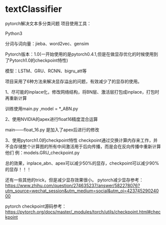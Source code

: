 # textClassifier
pytorch解决文本多分类问题
项目使用工具：

Python3

分词与词向量：jieba、word2vec、gensim

Pytorch版本：1.0(一开始使用的是pytorch0.4.1,但是在做显存优化的时候使用到了Pytorch1.0的checkpoint特性)

模型：LSTM、GRU、RCNN、bigru_att等

项目采用了6种方法来解决显存溢出的问题，有效减少了的显存的使用。

1、尽可能的inplace化，修改网络结构，将BN层、激活层打包成inplace，打包时再重新计算

训练使用main.py ,model = *_ABN.py

2、使用NVIDIA的apex进行float16精度混合运算  

main——float_16.py 是加入了apex后进行的修改

3、使用pytorch1.0的checkpoint特性
checkpoint通过交换计算内存来工作，并不会存储整个计算图的所有中间激活用于后向传播，而是会在反向传播中重新计算他们
例：models.GRU_checkpoint.py

总的效果，inplace_abn、apex可以减少50%的显存，checkpoint可以减少90%的显存！！！

还有一些其他的trick，但是减少显存效果很小。
pytorch减少显存参考：
https://www.zhihu.com/question/274635237/answer/582278076?utm_source=wechat_session&utm_medium=social&utm_oi=42374529024000

pytorch checkpoint源码参考：
https://pytorch.org/docs/master/_modules/torch/utils/checkpoint.html#checkpoint
